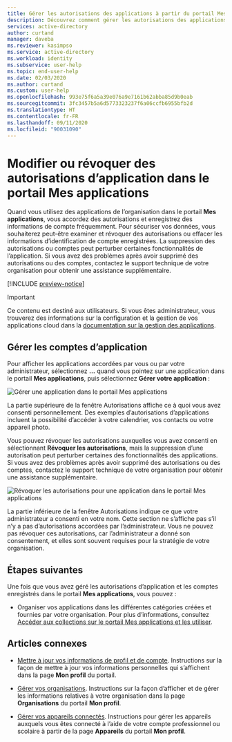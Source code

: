 ```yaml
---
title: Gérer les autorisations des applications à partir du portail Mes applications - Azure Active Directory | Microsoft Docs
description: Découvrez comment gérer les autorisations des applications cloud de votre organisation et les utiliser à partir du portail Mes applications.
services: active-directory
author: curtand
manager: daveba
ms.reviewer: kasimpso
ms.service: active-directory
ms.workload: identity
ms.subservice: user-help
ms.topic: end-user-help
ms.date: 02/03/2020
ms.author: curtand
ms.custom: user-help
ms.openlocfilehash: 993e75f6a5a39e076a9e7161b62abba85d9b0eab
ms.sourcegitcommit: 3fc3457b5a6d5773323237f6a06ccfb6955bfb2d
ms.translationtype: HT
ms.contentlocale: fr-FR
ms.lasthandoff: 09/11/2020
ms.locfileid: "90031090"
---
```

# <a name="edit-or-revoke-application-permissions-in-the-my-apps-portal"></a>Modifier ou révoquer des autorisations d’application dans le portail Mes applications

Quand vous utilisez des applications de l’organisation dans le portail **Mes applications**, vous accordez des autorisations et enregistrez des informations de compte fréquemment. Pour sécuriser vos données, vous souhaiterez peut-être examiner et révoquer des autorisations ou effacer les informations d’identification de compte enregistrées. La suppression des autorisations ou comptes peut perturber certaines fonctionnalités de l’application. Si vous avez des problèmes après avoir supprimé des autorisations ou des comptes, contactez le support technique de votre organisation pour obtenir une assistance supplémentaire.

[!INCLUDE [preview-notice](../../../includes/active-directory-end-user-my-apps-and-workspaces.md)]

>[!Important]
>Ce contenu est destiné aux utilisateurs. Si vous êtes administrateur, vous trouverez des informations sur la configuration et la gestion de vos applications cloud dans la [documentation sur la gestion des applications](../manage-apps/access-panel-collections.md).

## <a name="manage-app-accounts"></a>Gérer les comptes d’application

Pour afficher les applications accordées par vous ou par votre administrateur, sélectionnez **…** quand vous pointez sur une application dans le portail **Mes applications**, puis sélectionnez **Gérer votre application** :

![Gérer une application dans le portail Mes applications](media/my-applications-portal-permissions-saved-accounts/manage-your-application.png)

La partie supérieure de la fenêtre Autorisations affiche ce à quoi vous avez consenti personnellement. Des exemples d’autorisations d’applications incluent la possibilité d’accéder à votre calendrier, vos contacts ou votre appareil photo.

Vous pouvez révoquer les autorisations auxquelles vous avez consenti en sélectionnant **Révoquer les autorisations**, mais la suppression d’une autorisation peut perturber certaines des fonctionnalités des applications. Si vous avez des problèmes après avoir supprimé des autorisations ou des comptes, contactez le support technique de votre organisation pour obtenir une assistance supplémentaire.

![Révoquer les autorisations pour une application dans le portail Mes applications](media/my-applications-portal-permissions-saved-accounts/revoke-permissions.png)

La partie inférieure de la fenêtre Autorisations indique ce que votre administrateur a consenti en votre nom. Cette section ne s’affiche pas s’il n’y a pas d’autorisations accordées par l’administrateur. Vous ne pouvez pas révoquer ces autorisations, car l’administrateur a donné son consentement, et elles sont souvent requises pour la stratégie de votre organisation.

## <a name="next-steps"></a>Étapes suivantes

Une fois que vous avez géré les autorisations d’application et les comptes enregistrés dans le portail **Mes applications**, vous pouvez :

- Organiser vos applications dans les différentes catégories créées et fournies par votre organisation. Pour plus d’informations, consultez [Accéder aux collections sur le portail Mes applications et les utiliser](my-applications-portal-workspaces.md).

## <a name="related-articles"></a>Articles connexes

- [Mettre à jour vos informations de profil et de compte](my-account-portal-overview.md). Instructions sur la façon de mettre à jour vos informations personnelles qui s’affichent dans la page **Mon profil** du portail.

- [Gérer vos organisations](my-account-portal-organizations-page.md). Instructions sur la façon d’afficher et de gérer les informations relatives à votre organisation dans la page **Organisations** du portail **Mon profil**.

- [Gérer vos appareils connectés](my-account-portal-devices-page.md). Instructions pour gérer les appareils auxquels vous êtes connecté à l’aide de votre compte professionnel ou scolaire à partir de la page **Appareils** du portail **Mon profil**.